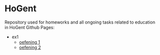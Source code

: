 # HoGent
Repository used for homeworks and all ongoing tasks related to education in HoGent
Github Pages:
* ex1
  * [oefening 1](https://n0merc1-nhya.github.io/HoGent/S1/Web/les1/ex/oefening01/index.html)
  * [oefening 2](https://n0merc1-nhya.github.io/HoGent/S1/Web/les1/ex/oefening02/index.html) 
